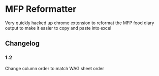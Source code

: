 # MFP Reformatter

Very quickly hacked up chrome extension to reformat the MFP food diary output to make it easier to copy and paste into excel

## Changelog

### 1.2
Change column order to match WAG sheet order